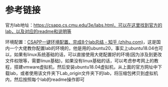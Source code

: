 # 参考链接

官方lab地址：https://csapp.cs.cmu.edu/3e/labs.html，可以在这里找到官方的lab，以及对应的readme和说明等

环境配置：[CSAPP一键环境配置、完成8个lab总结 - 知乎 (zhihu.com)](https://zhuanlan.zhihu.com/p/505497911)，这是国内一个大佬教你配置lab的环境的，他是用的ubuntu20，事实上ubuntu18.04也可以，如果有linux系统基础的话，可以直接使用大佬配置好的环境(因为涉及到更改文件权限等，需要linux基础)，如果没有linux基础的话，可以考虑参考网上的教程，搭建vmware虚拟机，然后安装ubuntu18.04虚拟机，从上面的官方网址中下载lab，或者使用该文件夹下Lab_origin文件夹下的lab，将压缩包拷贝到虚拟机内，然后按照每个lab的readme操作即可

